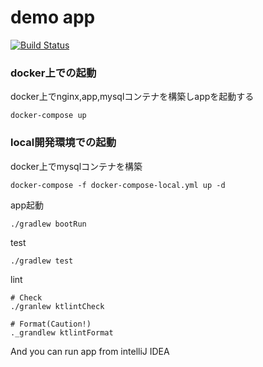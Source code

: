# demo app

[![Build Status](https://cloud.drone.io/api/badges/NobuhisaAbe/demo/status.svg)](https://cloud.drone.io/NobuhisaAbe/demo)

### docker上での起動
docker上でnginx,app,mysqlコンテナを構築しappを起動する
```
docker-compose up
```

### local開発環境での起動
docker上でmysqlコンテナを構築
```
docker-compose -f docker-compose-local.yml up -d
```
app起動
```
./gradlew bootRun
```
test
```
./gradlew test
```
lint
```
# Check
./granlew ktlintCheck

# Format(Caution!)
._grandlew ktlintFormat
```
And you can run app from intelliJ IDEA
